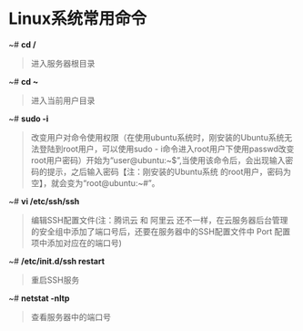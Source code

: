 # Linux系统常用命令

~# **cd /**
> 进入服务器根目录


~# **cd ~**
> 进入当前用户目录


~# **sudo -i**	

> 改变用户对命令使用权限（在使用ubuntu系统时，刚安装的Ubuntu系统无法登陆到root用户，可以使用sudo - i命令进入root用户下使用passwd改变root用户密码）开始为“user@ubuntu:~$”,当使用该命令后，会出现输入密码的提示，之后输入密码【注：刚安装的Ubuntu系统 的root用户，密码为空】，就会变为“root@ubuntu:~#”。



~# **vi /etc/ssh/ssh**	

> 编辑SSH配置文件(注：腾讯云 和 阿里云 还不一样，在云服务器后台管理 的安全组中添加了端口号后，还要在服务器中的SSH配置文件中 Port 配置项中添加对应在的端口号)



~# **/etc/init.d/ssh restart** 

> 重启SSH服务



~# **netstat -nltp** 

> 查看服务器中的端口号

